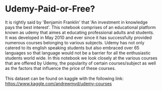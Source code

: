 # Udemy-Paid-or-Free?
It is rightly said by 'Benjamin Franklin' that 'An investment in knowledge pays the best interest'. This notebook comprises of an educational platform known as udemy that aimes at educating professional adults and students. It was developed in May 2010 and ever since it has successfully provided numerous courses belonging to various subjects. Udemy has not only catered to its english speaking students but also embraced over 65 languages so that language would not be a barrier for all the enthusiastic students world wide. In this notebook we look closely at the various courses that are offered by Udemy, the popularity of certain courses/subject as well as the factors that influence the price of these courses.
<br><br> This dataset can be found on kaggle with the following link:<br>
https://www.kaggle.com/andrewmvd/udemy-courses
